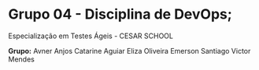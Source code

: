 # Grupo 04 - Disciplina de DevOps;
Especialização em Testes Ágeis - CESAR SCHOOL

**Grupo:**
Avner Anjos
Catarine Aguiar
Eliza Oliveira
Emerson Santiago
Victor Mendes

